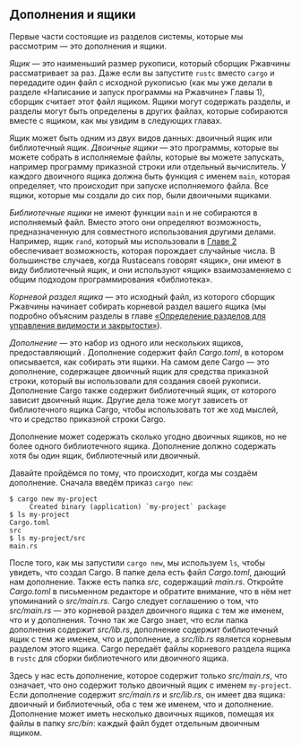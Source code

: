 ## Дополнения и ящики

Первые части состоящие из разделов системы, которые мы рассмотрим — это дополнения и ящики.

*Ящик* — это наименьший размер рукописи, который сборщик Ржавчины рассматривает за раз. Даже если вы запустите `rustc` вместо `cargo` и передадите один файл с исходной рукописью (как мы уже делали в разделе «Написание и запуск программы на Ржавчине» Главы 1), сборщик считает этот файл ящиком. Ящики могут содержать разделы, и разделы могут быть определены в других файлах, которые собираются вместе с ящиком, как мы увидим в следующих главах.

Ящик может быть одним из двух видов данных: двоичный ящик или библиотечный ящик. *Двоичные ящики* — это программы, которые вы можете собрать в исполняемые файлы, которые вы можете запускать, например программу приказной строки или отдельный вычислитель. У каждого двоичного ящика должна быть функция с именем `main`, которая определяет, что происходит при запуске исполняемого файла. Все ящики, которые мы создали до сих пор, были двоичными ящиками.

*Библиотечные ящики* не имеют функции `main` и не собираются в исполняемый файл. Вместо этого они определяют возможность, предназначенную для совместного использования другими делами. Например, ящик `rand`, который мы использовали в [Главе 2]<!-- ignore --> обеспечивает возможность, которая порождает случайные числа. В большинстве случаев, когда Rustaceans говорят «ящик», они имеют в виду библиотечный ящик, и они используют «ящик» взаимозаменяемо с общим подходом программирования «библиотека».

*Корневой раздел ящика* — это исходный файл, из которого сборщик Ржавчины начинает собирать корневой раздел вашего ящика (мы подробно объясним разделы в главе [«Определение разделов для управления видимости и закрытости»]<!-- ignore -->).

*Дополнение* — это набор из одного или нескольких ящиков, предоставляющий . Дополнение содержит файл *Cargo.toml*, в котором описывается, как собирать эти ящики. На самом деле Cargo — это дополнение, содержащее двоичный ящик для средства приказной строки, который вы использовали для создания своей рукописи. Дополнение Cargo также содержит библиотечный ящик, от которого зависит двоичный ящик. Другие дела тоже могут зависеть от библиотечного ящика Cargo, чтобы использовать тот же ход мыслей, что и средство приказной строки Cargo.

Дополнение может содержать сколько угодно двоичных ящиков, но не более одного библиотечного ящика. Дополнение должно содержать хотя бы один ящик, библиотечный или двоичный.

Давайте пройдёмся по тому, что происходит, когда мы создаём дополнение. Сначала введём приказ `cargo new`:

```console
$ cargo new my-project
     Created binary (application) `my-project` package
$ ls my-project
Cargo.toml
src
$ ls my-project/src
main.rs
```

После того, как мы запустили `cargo new`, мы используем `ls`, чтобы увидеть, что создал Cargo. В папке дела есть файл *Cargo.toml*, дающий нам дополнение. Также есть папка *src*, содержащий *main.rs*. Откройте *Cargo.toml* в письменном редакторе и обратите внимание, что в нём нет упоминаний о *src/main.rs*. Cargo следует соглашению о том, что *src/main.rs* — это корневой раздел двоичного ящика с тем же именем, что и у дополнения. Точно так же Cargo знает, что если папка дополнения содержит *src/lib.rs*, дополнение содержит библиотечный ящик с тем же именем, что и дополнение, а *src/lib.rs* является корневым разделом этого ящика. Cargo передаёт файлы корневого раздела ящика в `rustc` для сборки библиотечного или двоичного ящика.

Здесь у нас есть дополнение, которое содержит только *src/main.rs*, что означает, что оно содержит только двоичный ящик с именем `my-project`. Если дополнение содержит *src/main.rs* и *src/lib.rs*, он имеет два ящика: двоичный и библиотечный, оба с тем же именем, что и дополнение. Дополнение может иметь несколько двоичных ящиков, помещая их файлы в папку *src/bin*: каждый файл будет отдельным двоичным ящиком.


[«Определение разделов для управления видимости и закрытости»]: ch07-02-defining-modules-to-control-scope-and-privacy.html
[Главе 2]: ch02-00-guessing-game-tutorial.html#generating-a-random-number